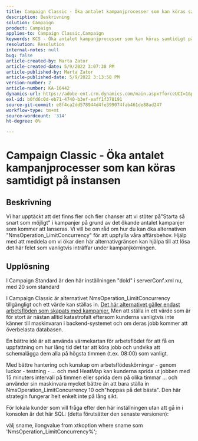 ```yaml
---
title: Campaign Classic - Öka antalet kampanjprocesser som kan köras samtidigt på instansen
description: Beskrivning
solution: Campaign
product: Campaign
applies-to: Campaign Classic,Campaign
keywords: KCS - Öka antalet kampanjprocesser som kan köras samtidigt på instansen
resolution: Resolution
internal-notes: null
bug: false
article-created-by: Marta Zator
article-created-date: 5/9/2022 3:07:38 PM
article-published-by: Marta Zator
article-published-date: 5/9/2022 3:13:58 PM
version-number: 2
article-number: KA-16442
dynamics-url: https://adobe-ent.crm.dynamics.com/main.aspx?forceUCI=1&pagetype=entityrecord&etn=knowledgearticle&id=919ebec1-a9cf-ec11-a7b5-0022480a8e40
exl-id: b0fd6c0d-eb71-4740-b3ef-eaff1f378191
source-git-commit: e8f4ca2dd578944d4fe399074fab461de88ad247
workflow-type: tm+mt
source-wordcount: '314'
ht-degree: 0%

---
```


# Campaign Classic - Öka antalet kampanjprocesser som kan köras samtidigt på instansen

## Beskrivning


Vi har upptäckt att det finns fler och fler chanser att vi stöter på&quot;Starta så snart som möjligt&quot; i kampanjer på grund av det ökande antalet kampanjer som kommer att lanseras.
Vi vill be om råd om hur du kan öka alternativen &quot;NmsOperation_LimitConcurrency&quot; för att uppfylla våra affärsbehov.
Hjälp med att meddela om vi ökar den här alternativgränsen kan hjälpa till att lösa det här felet som vanligtvis inträffar under kampanjkörningen.


## Upplösning


I Campaign Standard är den här inställningen &quot;dold&quot; i serverConf.xml nu, med 20 som standard  

I Campaign Classic är alternativet NmsOperation_LimitConcurrency tillgängligt och ett värde kan ställas in. <u>Det här alternativet gäller endast arbetsflöden som skapats med kampanjer.</u> Men att ställa in ett värde som är för stort är nästan alltid katastrofalt eftersom kunderna vanligtvis inte känner till maskinvaran i backend-systemet och om deras jobb kommer att överbelasta databasen.

En bättre idé är att använda värmekartan för arbetsflödet för att få en uppfattning om hur lång tid det tar att köra jobb och undvika att schemalägga dem alla på högsta timmen (t.ex. 08:00) som vanligt.

Med bättre hantering och kunskap om arbetsflödeskörningar - genom luckor - testning - ... och med HeatMap kan kunderna sprida ut jobben med 15 minuters intervall på timmen eller sprida dem på olika timmar ... och använder sin maskinvara mycket bättre än att bara ställa in NmsOperation_LimitConcurrency 10 och&quot;hoppas på det bästa&quot;. Den här strategin fungerar helt enkelt inte på lång sikt.





För lokala kunder som vill fråga efter den här inställningen utan att gå in i konsolen är det här SQL: (detta förutsätter den senaste versionen):

välj sname, ilongvalue from xtkoption where sname som &#39;NmsOperation_LimitConcurrency%&#39;;
